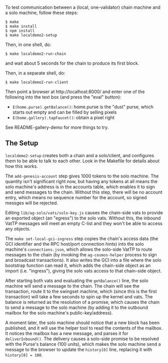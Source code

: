 

To test communication between a (local, one-validator) chain machine and a
solo machine, follow these steps:

```
$ make
$ make install
$ npm install
$ make localdemo2-setup
```

Then, in one shell, do:

```
$ make localdemo2-run-chain
```

and wait about 5 seconds for the chain to produce its first block.

Then, in a separate shell, do:

```
$ make localdemo2-run-client
```

Then point a browser at http://localhost:8000/ and enter one of the following
into the text box (and press the "eval" button):

* `E(home.purse).getBalance()`: home.purse is the "dust" purse, which starts
  out empty and can be filled by selling pixels
* `E(home.gallery).tapFaucet()`: obtain a pixel right

See README-gallery-demo for more things to try.


## The Setup

`localdemo2-setup` creates both a chain and a solo/client, and configures
them to be able to talk to each other. Look in the Makefile for details about
how this works.

The `add-genesis-account` step gives 1000 tokens to the solo machine. The
quantity isn't significant right now, but having any tokens at all means the
solo machine's address is in the accounts table, which enables it to sign and
send messages to the chain. Without this step, there will be no account
entry, which means no sequence number for the account, so signed messges will
be rejected.

Editing `lib/ag-solo/vats/solo-key.js` causes the chain-side vats to provide
an exported object (an "egress") to the solo vats. Without this, the inbound
VatTP messages will meet an empty C-list and they won't be able to access any
objects.

The `make set-local-gci-ingress` step copies the chain's access data (the GCI
identifier and the RPC host/port connection hints) into the solo machine's
`connections.json`, which allows the solo-side VatTP to route messages to the
chain (by invoking the `ag-cosmos-helper` process to sign and broadcast
transactions). It also writes the GCI into a file where the solo bootstrap
function can read it, which adds the chain-side object as an import (i.e.
"ingress"), giving the solo vats access to that chain-side object.

After starting both vats and evaluating the `getBalance()` line, the solo
machine will send a message to the chain. The chain will see the transaction,
route it to the swingset machine, which (since this is the first transaction)
will take a few seconds to spin up the kernel and vats. The balance is
returned as the resolution of a promise, which causes the chain to send a
message to the solo machine (by adding it to the outbound mailbox for the
solo machine's public-key/address).

A moment later, the solo machine should notice that a new block has been
published, and it will use the helper tool to read the contents of the
mailbox. It notices the mailbox has a new message, and parses it for
`deliverInbound()`. The delivery causes a solo-side promise to be resolved
with the Purse's balance (100 units), which makes the solo machine send a
message to the browser to update the `history[0]` line, replacing it with
`history[0] = 100`.
